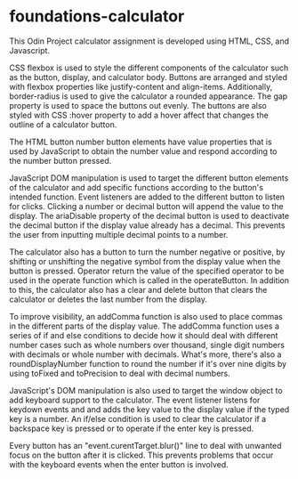 # foundations-calculator

This Odin Project calculator assignment is developed using HTML, CSS, and Javascript. 

CSS flexbox is used to style the different components of the calculator such as the button, display, and calculator body. Buttons are arranged and styled with flexbox properties like justify-content and align-items. Additionally, border-radius is used to give the calculator a rounded appearance. The gap property is used to space the buttons out evenly. The buttons are also styled with CSS :hover property to add a hover affect that changes the outline of a calculator button. 

The HTML button number button elements have value properties that is used by JavaScript to obtain the number value and respond according to the number button pressed. 

JavaScript DOM manipulation is used to target the different button elements of the calculator and add specific functions according to the button's intended function. Event listeners are added to the different button to listen for clicks. Clicking a number or decimal button will append the value to the display. The ariaDisable property of the decimal button is used to deactivate the decimal button if the display value already has a decimal. This prevents the user from inputting multiple decimal points to a number. 

The calculator also has a button to turn the number negative or positive, by shifting or unshifting the negative symbol from the display value when the button is pressed. Operator return the value of the specified operator to be used in the operate function which is called in the operateButton. In addition to this, the calculator also has a clear and delete button that clears the calculator or deletes the last number from the display.

To improve visibility, an addComma function is also used to place commas in the different parts of the display value. The addComma function uses a series of if and else conditions to decide how it should deal with different number cases such as whole numbers over thousand, single digit numbers with decimals or whole number with decimals. What's more, there's also a roundDisplayNumber function to round the number if it's over nine digits by using toFixed and toPrecision to deal with decimal numbers. 

JavaScript's DOM manipulation is also used to target the window object to add keyboard support to the calculator. The event listener listens for keydown events and and adds the key value to the display value if the typed key is a number. An if/else condition is used to clear the calculator if a backspace key is pressed or to operate if the enter key is pressed. 

Every button has an "event.curentTarget.blur()" line to deal with unwanted focus on the button after it is clicked. This prevents problems that occur with the keyboard events when the enter button is involved.